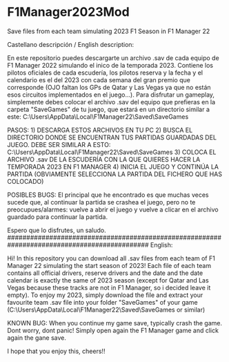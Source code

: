 # F1Manager2023Mod

Save files from each team simulating 2023 F1 Season in F1 Manager 22

Castellano descripción / English description:

En este repositorio puedes descargarte un archivo .sav de cada equipo de F1 Manager 2022 simulando el inico de la temporada 2023. Contiene los pilotos oficiales de cada escudería, los pilotos reserva y la fecha y el calendario es el del 2023 con cada semana del gran premio que corresponde (OJO faltan los GPs de Qatar y Las Vegas ya que no están esos circuitos implementados en el juego...). Para disfrutar un gameplay, simplemente debes colocar el archivo .sav del equipo que prefieras en la carpeta "SaveGames" de tu juego, que estará en un directorio similar a este: C:\Users\AppData\Local\F1Manager22\Saved\SaveGames

PASOS: 1) DESCARGA ESTOS ARCHIVOS EN TU PC
2) BUSCA EL DIRECTORIO DONDE SE ENCUENTRAN TUS PARTIDAS GUARDADAS DEL JUEGO. DEBE SER SIMILAR A ESTO: C:\Users\AppData\Local\F1Manager22\Saved\SaveGames
3) COLOCA EL ARCHIVO .sav DE LA ESCUDERÍA CON LA QUE QUIERES HACER LA TEMPORADA 2023 EN F1 MANAGER
4) INICIA EL JUEGO Y CONTINÚA LA PARTIDA (OBVIAMENTE SELECCIONA LA PARTIDA DEL FICHERO QUE HAS COLOCADO)

POSIBLES BUGS: El principal que he encontrado es que muchas veces sucede que, al continuar la partida se crashea el juego, pero no te preocupues/alarmes: vuelve a abrir el juego y vuelve a clicar en el archivo guardado para continuar la partida.


Espero que lo disfrutes, un saludo. ############################################################################################# 
English:

Hi! In this repository you can download all .sav files from each team of F1 Manager 22 simulating the start season of 2023! Each file of each team contains all official drivers, reserve drivers and the date and the date calendar is exactly the same of 2023 season (except for Qatar and Las Vegas because these tracks are not in F1 Manager, so i decided leave it empty). To enjoy my 2023, simply download the file and extract your favourite team .sav file into your folder "SaveGames" of your game (C:\Users\AppData\Local\F1Manager22\Saved\SaveGames or similar)

KNOWN BUG: When you continue my game save, typically crash the game. Dont worry, dont panic! Simply open again the F1 Manager game and click again the gane save.

I hope that you enjoy this, cheers!!
